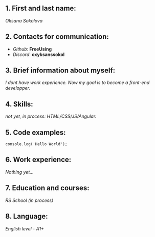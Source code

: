 ## 1. First and last name:
*Oksana Sokolova*

## 2. Contacts for communication:
* *Github*: **FreeUsing**
* *Discord*: **oxyksanssokol**

## 3. Brief information about myself:
*I dont have work experience. Now my goal is to become a front-end developper.*

## 4. Skills:
*not yet, in process: HTML/CSS/JS/Angular.*

## 5. Code examples:
```
console.log('Hello World');
```

## 6. Work experience:
*Nothing yet…*

## 7. Education and courses:
*RS School (in process)*

## 8. Language:
*English level - A1+*
